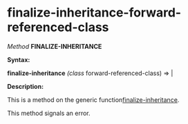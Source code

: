 finalize-inheritance-forward-referenced-class
=============================================

*Method* **FINALIZE-INHERITANCE**

**Syntax:**

**finalize-inheritance** *(class* forward-referenced-class) => |

**Description:**

This is a method on the generic function[finalize-inheritance](finalize-inheritance.md).

This method signals an error.
